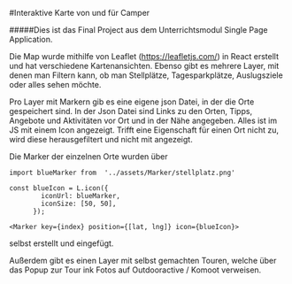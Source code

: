 #Interaktive Karte von und für Camper

#####Dies ist das Final Project aus dem Unterrichtsmodul Single Page Application.

Die Map wurde mithilfe von Leaflet (https://leafletjs.com/) in React erstellt und hat verschiedene Kartenansichten. 
Ebenso gibt es mehrere Layer, mit denen man Filtern kann, ob man Stellplätze, Tagesparkplätze, Auslugsziele oder alles sehen möchte.

Pro Layer mit Markern gib es eine eigene json Datei, in der die Orte gespeichert sind. In der Json Datei sind Links zu den Orten, Tipps, Angebote und Aktivitäten vor Ort und in der Nähe angegeben. Alles ist im JS mit einem Icon angezeigt. Trifft eine Eigenschaft für einen Ort nicht zu, wird diese herausgefiltert und nicht mit angezeigt.

Die Marker der einzelnen Orte wurden über 
```
import blueMarker from  '../assets/Marker/stellplatz.png'

const blueIcon = L.icon({
        iconUrl: blueMarker,
        iconSize: [50, 50],
      });

<Marker key={index} position={[lat, lng]} icon={blueIcon}>
```

selbst erstellt und eingefügt.

Außerdem gibt es einen Layer mit selbst gemachten Touren, welche über das Popup zur Tour ink Fotos auf Outdooractive / Komoot verweisen.
